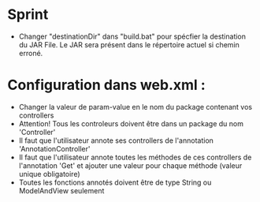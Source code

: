 # Sprint

- Changer "destinationDir" dans "build.bat" pour spécfier la destination du JAR File. Le JAR sera présent dans le répertoire actuel si chemin erroné.


# Configuration dans web.xml : 

- Changer la valeur de param-value en le nom du package contenant vos controllers 
- Attention! Tous les controleurs doivent être dans un package du nom 'Controller'
- Il faut que l'utilisateur annote ses controllers de l'annotation 'AnnotationController'
- Il faut que l'utilisateur annote toutes les méthodes de ces controllers de l'annotation 'Get' et ajouter une valeur pour chaque méthode (valeur unique obligatoire)
- Toutes les fonctions annotés doivent être de type String ou ModelAndView seulement